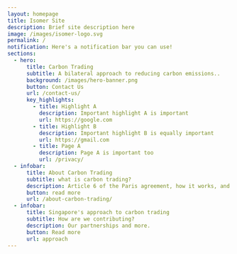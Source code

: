 ```yaml
---
layout: homepage
title: Isomer Site
description: Brief site description here
image: /images/isomer-logo.svg
permalink: /
notification: Here's a notification bar you can use!
sections:
  - hero:
      title: Carbon Trading
      subtitle: A bilateral approach to reducing carbon emissions..
      background: /images/hero-banner.png
      button: Contact Us
      url: /contact-us/
      key_highlights:
        - title: Highlight A
          description: Important highlight A is important
          url: https://google.com
        - title: Highlight B
          description: Important highlight B is equally important
          url: https://gmail.com
        - title: Page A
          description: Page A is important too
          url: /privacy/
  - infobar:
      title: About Carbon Trading
      subtitle: what is carbon trading?
      description: Article 6 of the Paris agreement, how it works, and what it accomplishes.
      button: read more
      url: /about-carbon-trading/
  - infobar:
      title: Singapore's approach to carbon trading
      subtitle: How are we contributing?
      description: Our partnerships and more.
      button: Read more
      url: approach
---
```

